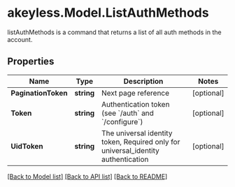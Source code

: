 # akeyless.Model.ListAuthMethods
listAuthMethods is a command that returns a list of all auth methods in the account.
## Properties

Name | Type | Description | Notes
------------ | ------------- | ------------- | -------------
**PaginationToken** | **string** | Next page reference | [optional] 
**Token** | **string** | Authentication token (see &#x60;/auth&#x60; and &#x60;/configure&#x60;) | [optional] 
**UidToken** | **string** | The universal identity token, Required only for universal_identity authentication | [optional] 

[[Back to Model list]](../README.md#documentation-for-models) [[Back to API list]](../README.md#documentation-for-api-endpoints) [[Back to README]](../README.md)

